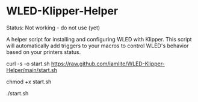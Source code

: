 # WLED-Klipper-Helper

Status: Not working - do not use (yet)

A helper script for installing and configuring WLED with Klipper.
This script will automatically add triggers to your macros to control WLED's behavior based on your printers status.

curl -s -o start.sh <https://raw.github.com/iamlite/WLED-Klipper-Helper/main/start.sh>

chmod +x start.sh

./start.sh

